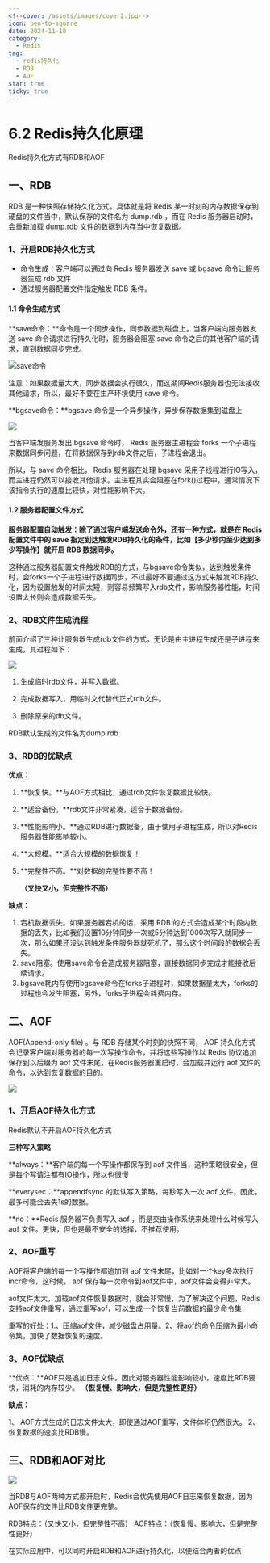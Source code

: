 ```yaml
---
<!--cover: /assets/images/cover2.jpg-->
icon: pen-to-square
date: 2024-11-18
category:
  - Redis
tag:
  - redis持久化
  - RDB
  - AOF
star: true
ticky: true
---
```

# 6.2 Redis持久化原理

Redis持久化方式有RDB和AOF

## 一、RDB

RDB 是⼀种快照存储持久化⽅式，具体就是将 Redis 某⼀时刻的内存数据保存到硬盘的⽂件当中，默认保存的⽂件名为 dump.rdb ，⽽在 Redis 服务器启动时，会重新加载 dump.rdb ⽂件的数据到内存当中恢复数据。

### 1、开启RDB持久化方式

- 命令生成：客户端可以通过向 Redis 服务器发送 save 或 bgsave 命令让服务器⽣成 rdb ⽂件
- 通过服务器配置⽂件指定触发 RDB 条件。

#### 1.1 命令生成方式

**save命令：**命令是⼀个同步操作，同步数据到磁盘上。当客户端向服务器发送 save 命令请求进⾏持久化时，服务器会阻塞 save 命令之后的其他客户端的请求，直到数据同步完成。

![save命令](pic/1.png)

注意：如果数据量太⼤，同步数据会执⾏很久，⽽这期间Redis服务器也⽆法接收其他请求，所以，最好不要在⽣产环境使⽤ save 命令。

**bgsave命令：**bgsave 命令是⼀个异步操作，异步保存数据集到磁盘上

![](pic/2.png)

当客户端发服务发出 bgsave 命令时， Redis 服务器主进程会 forks ⼀个⼦进程来数据同步问题，在将数据保存到rdb⽂件之后，⼦进程会退出。

所以，与 save 命令相⽐， Redis 服务器在处理 bgsave 采⽤⼦线程进⾏IO写⼊，⽽主进程仍然可以接收其他请求。主进程其实会阻塞在fork()过程中，通常情况下该指令执行的速度比较快，对性能影响不大。

#### 1.2 服务器配置⽂件方式

**服务器配置⾃动触发：**除了通过客户端发送命令外，还有⼀种⽅式，就是在 Redis 配置⽂件中的 save 指定到达触发RDB持久化的条件，⽐如**【多少秒内⾄少达到多少写操作】就开启 RDB 数据同步。**

​		这种通过服务器配置⽂件触发RDB的⽅式，与bgsave命令类似，达到触发条件时，会forks⼀个⼦进程进⾏数据同步，不过最好不要通过这⽅式来触发RDB持久化，因为设置触发的时间太短，则容易频繁写⼊rdb⽂件，影响服务器性能，时间设置太⻓则会造成数据丢失。

### 2、RDB文件生成流程

前⾯介绍了三种让服务器⽣成rdb⽂件的⽅式，⽆论是由主进程⽣成还是⼦进程来⽣成，其过程如下：

![](pic/3.png)

1. ⽣成临时rdb⽂件，并写⼊数据。

2. 完成数据写⼊，⽤临时⽂代替代正式rdb⽂件。

3. 删除原来的db⽂件。

RDB默认⽣成的⽂件名为dump.rdb

### 3、RDB的优缺点

**优点：**

1. **恢复快。**与AOF⽅式相⽐，通过rdb⽂件恢复数据⽐较快。

2. **适合备份。**rdb⽂件⾮常紧凑，适合于数据备份。

3. **性能影响小。**通过RDB进⾏数据备，由于使⽤⼦进程⽣成，所以对Redis服务器性能影响较⼩。

4. **大规模。**适合⼤规模的数据恢复！

5. **完整性不高。**对数据的完整性要不⾼！

   **（又快又小，但完整性不高）**

**缺点：**

1. 宕机数据丢失。如果服务器宕机的话，采⽤ RDB 的⽅式会造成某个时段内数据的丢失，⽐如我们设置10分钟同步⼀次或5分钟达到1000次写⼊就同步⼀次，那么如果还没达到触发条件服务器就死机了，那么这个时间段的数据会丢失。
2. save阻塞。使⽤save命令会造成服务器阻塞，直接数据同步完成才能接收后续请求。
3. bgsave耗内存使⽤bgsave命令在forks⼦进程时，如果数据量太⼤，forks的过程也会发⽣阻塞，另外，forks⼦进程会耗费内存。

## 二、AOF

AOF(Append-only file) 。与 RDB 存储某个时刻的快照不同， AOF 持久化⽅式会记录客户端对服务器的每⼀次写操作命令，并将这些写操作以 Redis 协议追加保存到以后缀为 aof ⽂件末尾，在Redis服务器重启时，会加载并运⾏ aof ⽂件的命令，以达到恢复数据的⽬的。

![](pic/4.png)

### 1、开启AOF持久化方式

Redis默认不开启AOF持久化⽅式

**三种写入策略**

**always：**客户端的每⼀个写操作都保存到 aof ⽂件当，这种策略很安全，但是每个写请注都有IO操作，所以也很慢

**everysec：**appendfsync 的默认写⼊策略，每秒写⼊⼀次 aof ⽂件，因此，最多可能会丢失1s的数据。

**no：**Redis 服务器不负责写⼊ aof ，⽽是交由操作系统来处理什么时候写⼊ aof ⽂件。更快，但也是最不安全的选择，不推荐使⽤。

### 2、AOF重写

AOF将客户端的每⼀个写操作都追加到 aof ⽂件末尾，⽐如对⼀个key多次执⾏incr命令，这时候， aof 保存每⼀次命令到aof⽂件中，aof⽂件会变得⾮常⼤。

​		aof⽂件太⼤，加载aof⽂件恢复数据时，就会⾮常慢，为了解决这个问题，Redis⽀持aof⽂件重写，通过重写aof，可以⽣成⼀个恢复当前数据的最少命令集

重写的好处：1.、压缩aof⽂件，减少磁盘占⽤量。2、将aof的命令压缩为最⼩命令集，加快了数据恢复的速度。

### 3、AOF优缺点

**优点：**AOF只是追加⽇志⽂件，因此对服务器性能影响较⼩，速度⽐RDB要快，消耗的内存较少。
**（恢复慢、影响大，但是完整性更好）**

**缺点：**

1、 AOF⽅式⽣成的⽇志⽂件太⼤，即使通过AOF重写，⽂件体积仍然很⼤。
2、恢复数据的速度⽐RDB慢。

## 三、RDB和AOF对比

![](pic/5.png)

当RDB与AOF两种⽅式都开启时，Redis会优先使⽤AOF⽇志来恢复数据，因为AOF保存的⽂件⽐RDB⽂件更完整。

RDB特点：（又快又小，但完整性不高）
AOF特点：（恢复慢、影响大，但是完整性更好）

在实际应用中，可以同时开启RDB和AOF进行持久化，以便结合两者的优点



